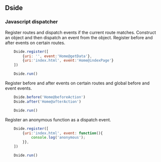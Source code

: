 ## Dside
### Javascript dispatcher

Register routes and dispatch events if the current route matches.
Construct an object and then dispatch an event from the object.
Register before and after events on certain routes.
```javascript
	Dside.register([
		{uri: '', event:'Home@getData'},
		{uri:'index.html', event:'Home@indexPage'}
	])

	Dside.run()
```
Register before and after events on certain routes and global before and event events.
```javascript
	Dside.before('Home@beforeAction')
	Dside.after('Home@afterAction')

	Dside.run()
```
Register an anonymous function as a dispatch event.
```javascript
	Dside.register([
		{uri:'index.html', event: function(){
			console.log('anonymous');
		}},
	])

	Dside.run()
```